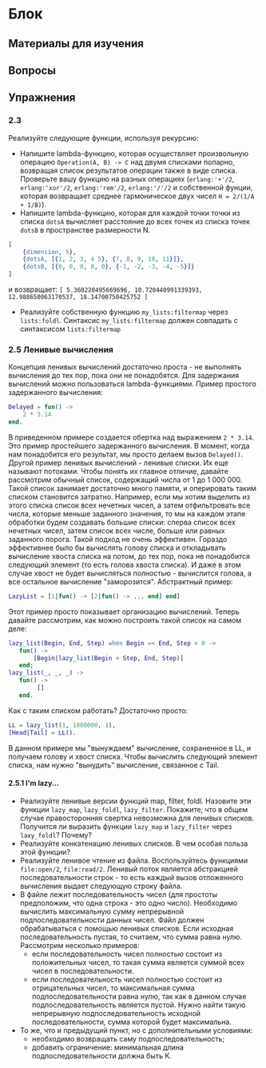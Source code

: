 # Блок

## Материалы для изучения

## Вопросы

## Упражнения

### 2.3

Реализуйте следующие функции, используя рекурсию:
 * Напишите lambda-функцию, которая осуществляет произвольную операцию
   `Operation(A, B) -> C`  над двумя списками попарно, возвращая список
   результатов операции также в виде списка. Проверьте вашу функцию на разных
   операциях (`erlang:'+'/2`, `erlang:'xor'/2`, `erlang:'rem'/2`, `erlang:'/'/2`
   и собственной фунции, которая возвращает среднее гармоническое двух чисел `H
   = 2/(1/A + 1/B)`).
 * Напишите lambda-функцию, которая для каждой точки точки из списка ``dotsA``
   вычисляет расстояние до всех точек из списка точек ``dotsB`` в пространстве
   размерности N.

```erlang
[
    {dimension, 5},
    {dotsA, [{1, 2, 3, 4 5}, {7, 8, 9, 10, 11}]},
    {dotsB, [{0, 0, 0, 0, 0}, {-1, -2, -3, -4, -5}]}
]
```

и возвращает:
`[ 5.360220495669696, 10.720440991339393, 12.988650063170537, 18.14700750425752 ]`

 * Реализуйте собственную функцию `my_lists:filtermap` через `lists:foldl`.
   Синтаксис `my_lists:filtermap` должен совпадать с синтаксисом
   `lists:filtermap`

### 2.5 Ленивые вычисления

Концепция ленивых вычислений достаточно проста - не выполнять вычисления до тех
пор, пока они не понадобятся. Для задержания вычислений можно пользоваться
lambda-функциями. Пример простого задержанного вычисления:

```erlang
Delayed = fun() ->
    2 * 3.14
end.
```

В приведенном примере создается обертка над выражением `2 * 3.14`. Это пример
простейшего задержанного вычисления. В момент, когда нам понадобится его
результат, мы просто делаем вызов `Delayed()`. Другой пример ленивых вычислений
\- ленивые списки. Их еще называют потоками. Чтобы понять их главное отличие,
давайте рассмотрим обычный список, содержащий числа от 1 до  1 000 000. Такой
список занимает достаточно много памяти, и оперировать таким списком становится
затратно. Например, если мы хотим выделить из этого списка список всех нечетных
чисел, а затем отфильтровать все числа, которые меньше заданного значения, то мы
на каждом этапе обработки будем создавать большие списки: сперва список всех
нечетных чисел, затем список всех числе, больше или равных заданного порога.
Такой подход не очень эффективен. Гораздо эффективнее было бы вычислять голову
списка и откладывать вычисление хвоста списка на потом, до тех пор, пока не
понадобится следующий элемент (то есть голова хвоста списка). И даже в этом
случае хвост не будет вычисляться полностью - вычислится голова, а все остальное
вычисление "заморозится". Абстрактный пример:

```erlang
LazyList = [1|fun() -> [2|fun() -> ... end] end]
```

 Этот пример просто показывает организацию вычислений. Теперь давайте
 рассмотрим, как можно построить такой список на самом деле:

```erlang
lazy_list(Begin, End, Step) when Begin =< End, Step > 0 ->
   fun() ->
       [Begin|lazy_list(Begin + Step, End, Step)]
   end;
lazy_list(_, _, _) ->
   fun() ->
        []
   end.
```

Как с таким списком работать? Достаточно просто:
```erlang
LL = lazy_list(1, 1000000, 1),
[Head|Tail] = LL().
```

В данном примере мы "вынуждаем" вычисление, сохраненное в LL, и получаем голову
и хвост списка. Чтобы вычислить следующий элемент списка, нам нужно "вынудить"
вычисление, связанное с Tail.

#### 2.5.1 I'm lazy...

 - Реализуйте ленивые версии функций map, filter, foldl. Назовите эти функции
   `lazy_map`, `lazy_foldl`, `lazy_filter`. Покажите, что в общем случае
   правосторонняя свертка невозможна для ленивых списков. Получится ли выразить
   функции `lazy_map` и `lazy_filter` через `laxy_foldl`? Почему?
 - Реализуйте конкатенацию ленивых списков. В чем особая польза этой функции?
 - Реализуйте ленивое чтение из файла. Воспользуйтесь функциями `file:open/2`,
   `file:read/2`. Ленивый поток является абстракцией последовательности строк -
   то есть каждый вызов отложенного вычисления выдает следующую строку файла.
 - В файле лежит последовательность чисел (для простоты предположим, что одна
   строка - это одно число). Необходимо вычислить максимальную сумму непрерывной
   подпоследовательности данных чисел. Файл должен обрабатываться с помощью
   ленивых списков. Если исходная последовательность пустая, то считаем, что
   сумма равна нулю. Рассмотрим несколько примеров:
    - если последовательность чисел полностью состоит из положительных чисел, то
      такая сумма является суммой всех чисел в последовательности.
    - если последовательность чисел полностью состоит из отрицательных чисел, то
      максимальная сумма подпоследовательности равна нулю, так как в данном
      случае подпоследовательность является пустой.
  Нужно найти такую непрерывную подпоследовательность исходной
  последовательности, сумма которой будет максимальна.
 - То же, что и предыдущий пункт, но с дополнительными условиями:
   - необходимо возвращать саму подпоследовательность;
   - добавить ограничение: минимальная длина подпоследовательности должна быть
     K.
